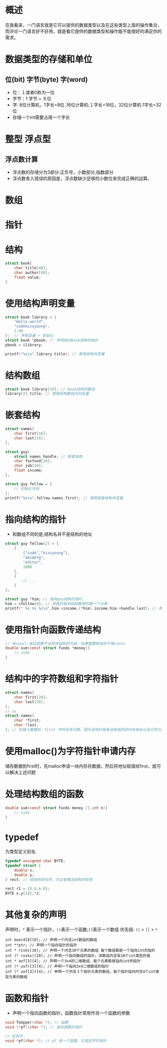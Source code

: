 # 概述
在我看来，一门语言就是它可以提供的数据类型以及在这些类型上面的操作集合，而评论一门语言好不好用，就是看它提供的数据类型和操作能不能很好的满足你的需求。

# 数据类型的存储和单位
## 位(bit) 字节(byte) 字(word)
- 位：１或者0称为一位
- 字节：1 字节 = ８位
- 字: 8位计算机，1字长=8位 ,16位计算机:１字长=16位，32位计算机:1字长=32位
- 存储一个int需要占用一个字长

# 整型 浮点型
## 浮点数计算
- 浮点数的存储分为3部分:正负号，小数部分,指数部分
- 浮点数舍入错误的原因是，浮点数缺少足够的小数位来完成正确的运算。

# 数组

# 指针

# 结构
```c
struct book{
    char title[40];
    char author[40];
    float value;
}
```

# 使用结构声明变量
```c
struct book library = {
    "Hello world",
    "codekissyoung",
    1.99
};  // 声明变量 + 初始化
struct book *pbook; // 声明指向book结构的指针
pbook = &library;

printf("%s\n",library.title); // 使用结构内变量
```

# 结构数组
```c
struct book library[10]; // book结构的数组
library[2].title; // 使用结构数组内的变量
```

# 嵌套结构
```c
struct names{
    char first[10];
    char last[10];
};

struct guy{
    struct names handle; // 嵌套结构
    char favfood[10];
    char job[10];
    float income;
};

struct guy fellow = {
    // 初始化代码
};
printf("%s\n",fellow.names.first); // 使用嵌套结构内变量
```

# 指向结构的指针
- 和数组不同的是,结构名并不是结构的地址

```c
struct guy fellow[2] = {
    {
        {"code","kissyoung"},
        "abcdefg",
        "editor",
        1000
    },
    {
        // ...
    }
};

struct guy *him; // 指向guy结构的指针
him = &fellow[0]; // 该指针指向结构数组的第一个元素
printf(" %s %s %s\n",him->income,(*him).income,him->handle.last); // 两种方法使用数组内的元素
```

# 使用指针向函数传递结构
```c
// 有const 保证函数不会修改结构的内容，如果需要修改则不用const
double sum(const struct funds *money){
    // code
}
```

# 结构中的字符数组和字符指针
```c
struct names{
    char first[20];
    char last[20];
};
// vs
struct names{
    char *first;
    char *last;
}; // 在输入数据到　first 中时会有问题，因为该指针根本没有指向的内存地址以及它的大小
```

# 使用malloc()为字符指针申请内存
储存数据到first时，先malloc申请一块内存存数据，然后将地址赋值给first，就可以解决上述问题

# 处理结构数组的函数
```c
double sum(const struct funds money [],int n){
    // code
}
```

# typedef
为类型定义别名
```c
typedef unsigned char BYTE;
typedef struct {
    double x;
    double y;
} rect; // 给结构命名时，可以省略该结构的标签

rect r1 = {3.0,6.0};
BYTE x,y[10],*z;
```

# 其他复杂的声明
声明时，`*` 表示一个指针，`()`表示一个函数,`[]`表示一个数组
优先级: `()` > `[]` > `*`
```
int board[8][8]; // 声明一个内含int数组的数组
int **ptr; // 声明一个指向指针的指针
int * risks[10]; // 声明一个内含10个元素的数组 每个数组都是一个指向int的指针
int (* rusks)[10]; // 声明一个指向数组的指针，该数组内含有10个int类型的值
int * oof[3][4]; // 声明一个3x4的二维数组，每个元素都是指向int的指针
int (* uuf)[3][4]; // 声明一个指向3x4二维数组的指针
int (* uof[3])[4]; // 申明一个内含３个指针元素的数组，每个指针指向内含4个int类型元素的数组
```

# 函数和指针
- 声明一个指向函数的指针，函数指针常用作另一个函数的参数
```c
void ToUpper(char *); // 函数
void (*pf)(char *); // 指向函数的指针

// 区别于
void *pf(char *); // pf 是一个函数，它返回字符指针
```
